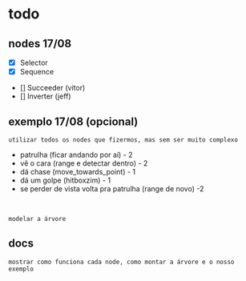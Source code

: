 # todo

## nodes 17/08

- [x]  Selector
- [x]  Sequence
- []   Succeeder (vitor)
- []   Inverter (jeff)


## exemplo 17/08 (opcional)

    utilizar todos os nodes que fizermos, mas sem ser muito complexo

* patrulha (ficar andando por aí) - 2
* vê o cara (range e detectar dentro) - 2
* dá chase (move_towards_point) - 1
* dá um golpe (hitboxzim) - 1
* se perder de vista volta pra patrulha (range de novo) -2 

<br/>

    modelar a árvore

## docs

    mostrar como funciona cada node, como montar a árvore e o nosso exemplo